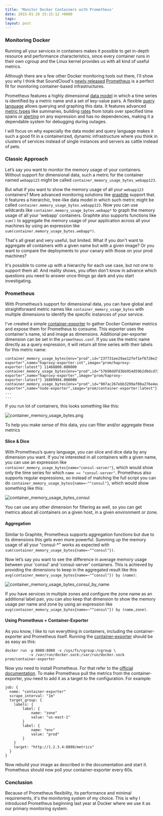 ```yaml
---
title: 'Monitor Docker Containers with Prometheus'
date: 2015-01-26 15:15:12 +0000
tags: 
layout: post
---
```

### Monitoring Docker
Running all your services in containers makes it possible to get in-depth resource and performance characteristics, since every container runs in their own cgroup and the Linux kernel provides us with all kind of useful metrics.

Although there are a few other Docker monitoring tools out there, I'll show you why I think that SoundCloud's [newly released](https://developers.soundcloud.com/blog/prometheus-monitoring-at-soundcloud) [Prometheus](https://prometheus.github.io/) is a perfect fit for monitoring container-based infrastructures.

Prometheus features a highly dimensional [data model](http://prometheus.github.io/docs/concepts/data_model/) in which a time series is identified by a metric name and a set of key-value pairs. A flexible [query language](http://prometheus.github.io/docs/querying/basics/) allows querying and graphing this data. It features advanced [metric types](http://prometheus.github.io/docs/concepts/metric_types/) like summaries, building [rates](http://prometheus.github.io/docs/querying/functions/#rate()) from totals over specified time spans or [alerting](http://prometheus.github.io/docs/querying/rules/) on any expression and has no dependencies, making it a dependable system for debugging during outages.

I will focus on why especially the data model and query language makes it such a good fit in a containerized, dynamic infrastructure where you think in clusters of services instead of single instances and servers as cattle instead of pets.

### Classic Approach
Let’s say you want to monitor the memory usage of your containers. Without support for dimensional data, such a metric for the container named `webapp123` might be called `container_memory_usage_bytes_webapp123`.

But what if you want to show the memory usage of all your `webapp123` containers? More advanced monitoring solutions like [graphite](https://github.com/graphite-project) support that. It features a hierarchic, tree-like data model in which such metric might be called `container.memory_usage_bytes.webapp123`. Now you can use wildcards like `container.memory_usage_bytes.webapp*` to graph the memory usage of all your 'webapp' containers. Graphite also supports functions like `sum()` to aggregate the memory usage of your application across all your machines by using an expression like `sum(container.memory_usage_bytes.webapp*)`.

That's all great and very useful, but limited. What if you don't want to aggregate all containers with a given name but with a given image? Or you want to compare the deployments to your canary with those on your prod machines?

It's possible to come up with a hierarchy for each use case, but not one to support them all. And reality shows, you often don't know in advance which questions you need to answer once things go dark and you start investigating.

### Prometheus
With Prometheus’s support for dimensional data, you can have global and straightforward metric names like `container_memory_usage_bytes` with multiple dimensions to identify the specific instances of your service.

I've created a simple [container-exporter](https://github.com/docker-infra/container_exporter) to gather Docker Container metrics and expose them for Prometheus to consume. This exporter uses the container's name, id and image as dimensions. Additional per-exporter dimension can be set in the `prometheus.conf`.
If you use the metric name directly as a query expression, it will return all time series with their labels for this metric name:

```
container_memory_usage_bytes{env="prod",id="23f731ee29ae12fef1ef6726e2fce60e5e37342ee9e35cb47e3c7a24422f9e88",instance="http://1.2.3.4:9088/metrics",job="container-exporter",name="haproxy-exporter-int",image="prom/haproxy-exporter:latest"}	11468800.000000
container_memory_usage_bytes{env="prod",id="57690ddfd3bb954d59b2d9dcd7379b308fbe999bce057951aa3d45211c0b5f8c",instance="http://1.2.3.5:9088/metrics",job="container-exporter",name="haproxy-exporter",image="prom/haproxy-exporter:latest"}	16809984.000000
container_memory_usage_bytes{env="prod",id="907ac267ebb3299af08a276e4ea6fd7bf3cb26632889d9394900adc832a302b4",instance="http://1.2.3.2:9088/metrics",job="container-exporter",name="node-exporter",image="prom/container-exporter:latest"}
...
...
```

If you run lot of containers, this looks something like this:

![container_memory_usage_bytes.png](/content/images/2015/Jan/container_memory_usage_bytes.png)

To help you make sense of this data, you can filter and/or aggregate these metrics

#### Slice & Dice
With Prometheus’s query language, you can slice and dice data by any dimension you want. If you're interested in all containers with a given name, you can use an expression like `container_memory_usage_bytes{name="consul-server"}`, which would show only the time series for which `name == "consul-server"`.
Prometheus also supports regular expressions, so instead of matching the full script you can do `container_memory_usage_bytes{name=~"^consul"}`, which would show something like this:

![container_memory_usage_bytes_consul](/content/images/2015/Jan/container_memory_usage_bytes_consul.png)

You can use any other dimension for filtering as well, so you can get metrics about all containers on a given host, in a given environment or zone.

#### Aggregation
Similar to Graphite, Prometheus supports aggregation functions but due to its dimensions this gets even more powerful. Summing up the memory usage of all your "consul-*" works as expected with `sum(container_memory_usage_bytes{name=~"^consul"})`.

Now let’s say you want to see the difference in average memory usage between your 'consul' and 'consul-server' containers. This is achieved by providing the dimensions to keep in the aggregated result like this `avg(container_memory_usage_bytes{name=~"^consul"}) by (name)`:

![container_memory_usage_bytes_consul_by_name](/content/images/2015/Jan/container_memory_usage_bytes_consul_by_name-1.png)

If you have services in multiple zones and configure the zone name as an additional label pair, you can also keep that dimension to show the memory usage per name and zone by using an expression like `avg(container_memory_usage_bytes{name=~"^consul"}) by (name,zone)`.

#### Using Prometheus + Container-Exporter
As you know, I like to run everything in containers, including the container-exporter and Prometheus itself. Running the [container-exporter](https://github.com/docker-infra/container_exporter) should be as easy as this:

```
docker run -p 8080:8080 -v /sys/fs/cgroup:/cgroup \
           -v /var/run/docker.sock:/var/run/docker.sock prom/container-exporter
```

Now you need to install Prometheus. For that refer to the [official documentation](http://prometheus.github.io/docs/introduction/install/). To make Prometheus pull the metrics from the container-exporter, you need to add it as a target to the configuration. For example:

```
job: {
  name: "container-exporter"
  scrape_interval: "1m"
  target_group: {
  	labels: {
	    label: {
    		name: "zone"
        	value: "us-east-1"
	    }
        label: {
        	name: "env"
            value: "prod"
        }
    }
    target: "http://1.2.3.4:8080/metrics"
  }
}
```

Now rebuild your image as described in the documentation and start it. Prometheus should now poll your container-exporter every 60s.

### Conclusion
Because of Prometheus flexibility, its performance and minimal requirements, it's the monitoring system of my choice.
This is why I introduced Prometheus beginning last year at Docker where we use it as our primary monitoring system.
